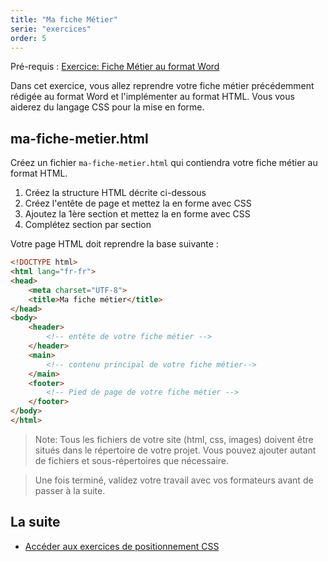 ```yaml
---
title: "Ma fiche Métier"
serie: "exercices"
order: 5
--- 
```


Pré-requis : 
[Exercice: Fiche Métier au format Word](../../projet-pro/fiche-metier)

Dans cet exercice, vous allez reprendre votre fiche métier précédemment rédigée au format Word et l'implémenter au format HTML. Vous vous aiderez du langage CSS pour la mise en forme.


## ma-fiche-metier.html

Créez un fichier `ma-fiche-metier.html` qui contiendra votre fiche métier au format HTML.

1. Créez la structure HTML décrite ci-dessous
2. Créez l'entête de page et mettez la en forme avec CSS
2. Ajoutez la 1ère section et mettez la en forme avec CSS
3. Complétez section par section

Votre page HTML doit reprendre la base suivante : 

```html
<!DOCTYPE html>
<html lang="fr-fr">
<head>
    <meta charset="UTF-8">
    <title>Ma fiche métier</title>
</head>
<body>
    <header>
        <!-- entête de votre fiche métier -->
    </header>
    <main>
        <!-- contenu principal de votre fiche métier-->
    </main>
    <footer>
        <!-- Pied de page de votre fiche métier -->
    </footer>
</body>
</html>

```

> Note: Tous les fichiers de votre site (html, css, images) doivent être situés dans le répertoire de votre projet. Vous pouvez ajouter autant de fichiers et sous-répertoires que nécessaire.


> Une fois terminé, validez votre travail avec vos formateurs avant de passer à la suite.

## La suite 

- [Accéder aux exercices de positionnement CSS](../html-css/)
